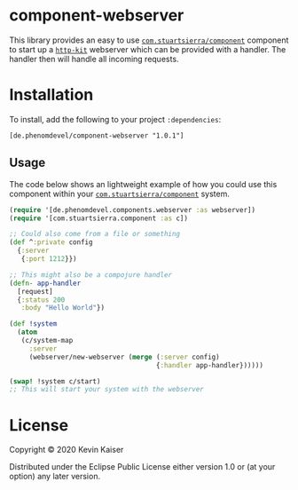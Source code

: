 # component-webserver
This library provides an easy to use [`com.stuartsierra/component`](https://github.com/stuartsierra/component) component to start up a [`http-kit`](https://github.com/http-kit/http-kit) webserver which
can be provided with a handler. The handler then will handle all incoming requests.

# Installation
To install, add the following to your project `:dependencies`:
```
[de.phenomdevel/component-webserver "1.0.1"]
```

## Usage
The code below shows an lightweight example of how you could use this component within your
[`com.stuartsierra/component`](https://github.com/stuartsierra/component) system.
```clj
(require '[de.phenomdevel.components.webserver :as webserver])
(require '[com.stuartsierra.component :as c])

;; Could also come from a file or something
(def ^:private config
  {:server
   {:port 1212}})

;; This might also be a compojure handler
(defn- app-handler
  [request]
  {:status 200
   :body "Hello World"})

(def !system
  (atom
   (c/system-map
     :server
     (webserver/new-webserver (merge (:server config)
                                     {:handler app-handler})))))

(swap! !system c/start)
;; This will start your system with the webserver

```

# License
Copyright © 2020 Kevin Kaiser

Distributed under the Eclipse Public License either version 1.0 or (at your option) any later version.
